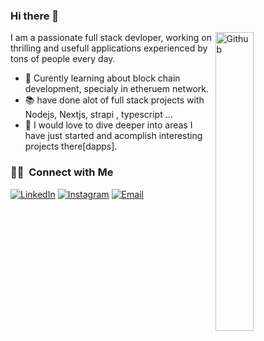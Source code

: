 ### Hi there 👋

<img width="35%" align="right" alt="Github" src="https://user-images.githubusercontent.com/48678280/88862734-4903af80-d201-11ea-968b-9c939d88a37c.gif" />

I am a passionate full stack devloper, working on thrilling and usefull applications experienced by tons of people every day.

- 🔭 Curently learning about block chain development, specialy in etheruem network.
- 📚 have done alot of full stack projects with Nodejs, Nextjs, strapi , typescript ...
- 👯 I would love to dive deeper into areas I have just started and acomplish interesting projects there[dapps].


<h3 marginTop="10"> 🤝🏻 &nbsp;Connect with Me </h3>

<p align="center">
  
<a href="https://www.linkedin.com/in/baqir-nekfar-02a1b91b6/"><img alt="LinkedIn" src="https://img.shields.io/badge/LinkedIn-Baqir-Nekfar-blue?style=flat-square&logo=linkedin"></a>
<a href="https://www.instagram.com/baqirnekfar/"><img alt="Instagram" src="https://img.shields.io/badge/Instagram-Baqirnefkar__-blue?style=flat-square&logo=instagram"></a>
<a href="mailto:baqirnekfarmaqsudi@gmail.com"><img alt="Email" src="https://img.shields.io/badge/Email-baqirnekfarmaqsudi@gmail.com-blue?style=flat-square&logo=gmail"></a>
</p>


